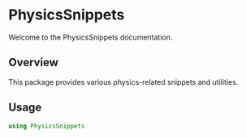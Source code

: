 # PhysicsSnippets

Welcome to the PhysicsSnippets documentation.

## Overview

This package provides various physics-related snippets and utilities.

## Usage

```julia
using PhysicsSnippets
``` 